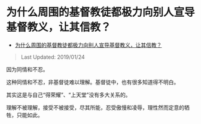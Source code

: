 # 为什么周围的基督教徒都极力向别人宣导基督教义，让其信教？

- [为什么周围的基督教徒都极力向别人宣导基督教义，让其信教？](https://www.zhihu.com/question/20384386/answer/580581806)


>Last Updated: 2019/01/24

因为同情和不忍。

这种同情和不忍，非基督徒难以理解。基督徒中，也有很多知道得不明白。

其实这是与自己“得荣耀”、“上天堂”没有多大关系的。

理解不被理解，接受不被接受，尽其所能，忍受傲慢和凌辱，理性然而定意的牺牲，只能如此。